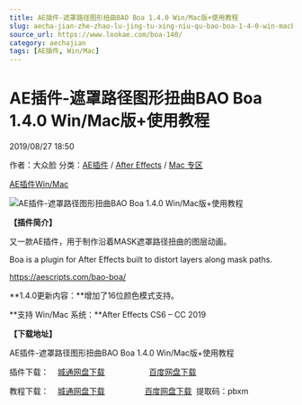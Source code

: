 ```yaml
---
title: AE插件-遮罩路径图形扭曲BAO Boa 1.4.0 Win/Mac版+使用教程
slug: aecha-jian-zhe-zhao-lu-jing-tu-xing-niu-qu-bao-boa-1-4-0-win-macban-shi-yong-jiao-cheng
source_url: https://www.lookae.com/boa-140/
category: aechajian
tags: [AE插件, Win/Mac]
---
```

# AE插件-遮罩路径图形扭曲BAO Boa 1.4.0 Win/Mac版+使用教程

2019/08/27 18:50

作者：大众脸
分类：[AE插件](https://www.lookae.com/after-effects/aechajian/) / [After Effects](https://www.lookae.com/after-effects/) / [Mac 专区](https://www.lookae.com/mac-osx/)

[AE插件](https://www.lookae.com/tag/ae%e6%8f%92%e4%bb%b6/)[Win/Mac](https://www.lookae.com/tag/winmac/)

![AE插件-遮罩路径图形扭曲BAO Boa 1.4.0 Win/Mac版+使用教程](https://www.lookae.com/wp-content/uploads/2018/11/BAO-Boa.jpg "AE插件-遮罩路径图形扭曲BAO Boa 1.4.0 Win/Mac版+使用教程-LookAE.com")

**【插件简介】**

又一款AE插件，用于制作沿着MASK遮罩路径扭曲的图层动画。

Boa is a plugin for After Effects built to distort layers along mask paths.

https://aescripts.com/bao-boa/

**1.4.0更新内容：**增加了16位颜色模式支持。

**支持 Win/Mac 系统：**After Effects CS6 – CC 2019

**【下载地址】**

AE插件-遮罩路径图形扭曲BAO Boa 1.4.0 Win/Mac版+使用教程

插件下载：    [城通网盘下载](https://lookae.ctfile.com/fs/680462-395083473)                    [百度网盘下载](https://pan.baidu.com/s/1lYtXrwF4wXa0AkW7-GEfVA)

教程下载：    [城通网盘下载](https://lookae.ctfile.com/fs/680462-363555903)                  [百度网盘下载](https://pan.baidu.com/s/1fDsKFaHqf1S5yGub79zbtA)  提取码：pbxm
